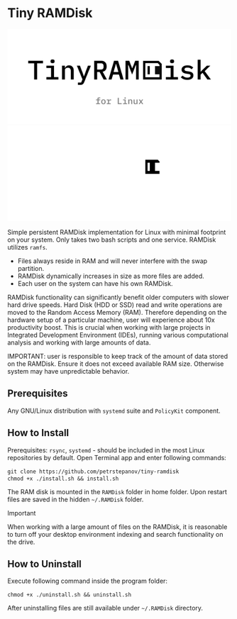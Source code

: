 Tiny RAMDisk
============

![Simple Ram Disk Implementatioon for Linux](./resources/tiny-ramdisk.png#gh-light-mode-only)
![Simple Ram Disk Implementatioon for Linux](./resources/tiny-ramdisk-dark.png#gh-dark-mode-only)

Simple persistent RAMDisk implementation for Linux with minimal footprint on your system. Only takes two bash scripts and one service. RAMDisk utilizes `ramfs`.

* Files always reside in RAM and will never interfere with the swap partition.
* RAMDisk dynamically increases in size as more files are added.
* Each user on the system can have his own RAMDisk.

RAMDisk functionality can significantly benefit older computers with slower hard drive speeds. Hard Disk (HDD or SSD) read and write operations are moved to the Random Access Memory (RAM). Therefore depending on the hardware setup of a particular machine, user will experience about 10x productivity boost. This is crucial when working with large projects in Integrated Development Environment (IDEs), running various computational analysis and working with large amounts of data.

IMPORTANT: user is responsible to keep track of the amount of data stored on the RAMDisk. Ensure it does not exceed available RAM size. Otherwise system may have unpredictable behavior.

Prerequisites
--------------
Any GNU/Linux distribution with `systemd` suite and `PolicyKit` component.

How to Install
--------------

Prerequisites: `rsync`, `systemd` - should be included in the most Linux repositories by default. Open Terminal app and enter following commands:

```
git clone https://github.com/petrstepanov/tiny-ramdisk
chmod +x ./install.sh && install.sh
```

The RAM disk is mounted in the `RAMDisk` folder in home folder. Upon restart files are saved in the hidden `~/.RAMDisk` folder.

> [!IMPORTANT]
> When working with a large amount of files on the RAMDisk, it is reasonable to turn off your desktop environment indexing and search functionality on the drive.

How to Uninstall
----------------

Execute following command inside the program folder:

```
chmod +x ./uninstall.sh && uninstall.sh
```

After uninstalling files are still available under `~/.RAMDisk` directory. 
